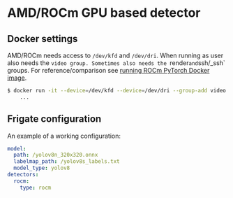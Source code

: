 
# AMD/ROCm GPU based detector

## Docker settings

AMD/ROCm needs access to `/dev/kfd` and `/dev/dri`. When running as user also needs the `video group. Sometimes also needs the `render` and `ssh/_ssh` groups.
For reference/comparison see [running ROCm PyTorch Docker image](https://rocm.docs.amd.com/projects/install-on-linux/en/develop/how-to/3rd-party/pytorch-install.html#using-docker-with-pytorch-pre-installed).

```bash
$ docker run -it --device=/dev/kfd --device=/dev/dri --group-add video \
    ...
```

## Frigate configuration

An example of a working configuration:

```yaml
model:
  path: /yolov8n_320x320.onnx
  labelmap_path: /yolov8s_labels.txt
  model_type: yolov8
detectors:
  rocm:
    type: rocm
```


